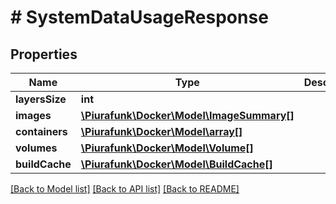 # # SystemDataUsageResponse

## Properties

Name | Type | Description | Notes
------------ | ------------- | ------------- | -------------
**layersSize** | **int** |  | [optional] 
**images** | [**\Piurafunk\Docker\Model\ImageSummary[]**](ImageSummary.md) |  | [optional] 
**containers** | [**\Piurafunk\Docker\Model\array[]**](array.md) |  | [optional] 
**volumes** | [**\Piurafunk\Docker\Model\Volume[]**](Volume.md) |  | [optional] 
**buildCache** | [**\Piurafunk\Docker\Model\BuildCache[]**](BuildCache.md) |  | [optional] 

[[Back to Model list]](../../README.md#documentation-for-models) [[Back to API list]](../../README.md#documentation-for-api-endpoints) [[Back to README]](../../README.md)


